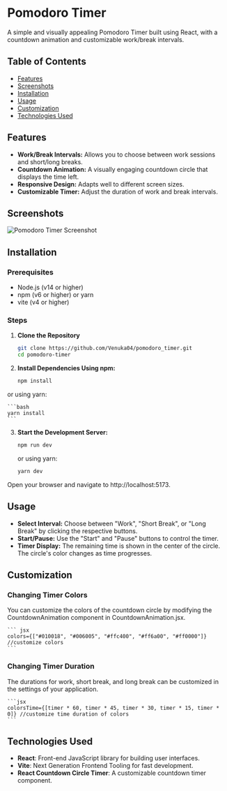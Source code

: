 # Pomodoro Timer

A simple and visually appealing Pomodoro Timer built using React, with a countdown animation and customizable work/break intervals.

## Table of Contents

- [Features](#features)
- [Screenshots](#screenshots)
- [Installation](#installation)
- [Usage](#usage)
- [Customization](#customization)
- [Technologies Used](#technologies-used)

## Features

- **Work/Break Intervals:** Allows you to choose between work sessions and short/long breaks.
- **Countdown Animation:** A visually engaging countdown circle that displays the time left.
- **Responsive Design:** Adapts well to different screen sizes.
- **Customizable Timer:** Adjust the duration of work and break intervals.

## Screenshots

![Pomodoro Timer Screenshot](./screenshots/pomodoro_timer.png)

## Installation

### Prerequisites

- Node.js (v14 or higher)
- npm (v6 or higher) or yarn
- vite (v4 or higher)

### Steps

1. **Clone the Repository**

   ```bash
   git clone https://github.com/Venuka04/pomodoro_timer.git
   cd pomodoro-timer
   ```

2. **Install Dependencies Using npm:**

   ```bash
   npm install
   ```

or using yarn:

    ```bash
    yarn install
    ```

3. **Start the Development Server:**

   ```bash
   npm run dev

   ```

   or using yarn:

   ```bash
   yarn dev
   ```

Open your browser and navigate to http://localhost:5173.

## Usage

- **Select Interval:** Choose between "Work", "Short Break", or "Long Break" by clicking the respective buttons.
- **Start/Pause:** Use the "Start" and "Pause" buttons to control the timer.
- **Timer Display:** The remaining time is shown in the center of the circle. The circle's color changes as time progresses.

## Customization

### Changing Timer Colors

You can customize the colors of the countdown circle by modifying the CountdownAnimation component in CountdownAnimation.jsx.

    ``` jsx
    colors={["#010018", "#006005", "#ffc400", "#ff6a00", "#ff0000"]} //customize colors
    ```

### Changing Timer Duration

The durations for work, short break, and long break can be customized in the settings of your application.

    ```jsx
    colorsTime={[timer * 60, timer * 45, timer * 30, timer * 15, timer * 0]} //customize time duration of colors
    ```

## Technologies Used

- **React**: Front-end JavaScript library for building user interfaces.
- **Vite**: Next Generation Frontend Tooling for fast development.
- **React Countdown Circle Timer**: A customizable countdown timer component.
